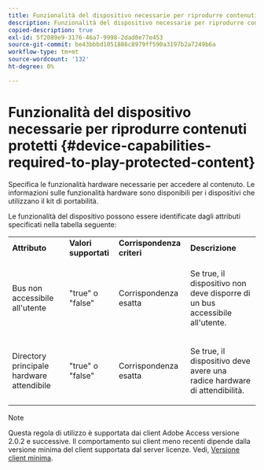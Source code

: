 ```yaml
---
title: Funzionalità del dispositivo necessarie per riprodurre contenuti protetti
description: Funzionalità del dispositivo necessarie per riprodurre contenuti protetti
copied-description: true
exl-id: 5f2089e9-3176-46a7-9998-2dad0e77e453
source-git-commit: be43bbbd1051886c8979ff590a3197b2a7249b6a
workflow-type: tm+mt
source-wordcount: '132'
ht-degree: 0%

---
```


# Funzionalità del dispositivo necessarie per riprodurre contenuti protetti {#device-capabilities-required-to-play-protected-content}

Specifica le funzionalità hardware necessarie per accedere al contenuto. Le informazioni sulle funzionalità hardware sono disponibili per i dispositivi che utilizzano il kit di portabilità.

Le funzionalità del dispositivo possono essere identificate dagli attributi specificati nella tabella seguente:

<table id="table_v3n_fks_n4"> 
 <tbody> 
  <tr> 
   <td><b>Attributo</b> </td> 
   <td><b>Valori supportati</b> </td> 
   <td><b>Corrispondenza criteri</b> </td> 
   <td><b>Descrizione</b> </td> 
  </tr> 
  <tr> 
   <td colname="1" class="- topic/entry "> <p class="- topic/p ">Bus non accessibile all'utente </p> </td> 
   <td colname="2" class="- topic/entry "> <p class="- topic/p ">"true" o "false" </p> </td> 
   <td colname="3" class="- topic/entry "> <p class="- topic/p ">Corrispondenza esatta </p> </td> 
   <td colname="4" class="- topic/entry "> <p class="- topic/p ">Se true, il dispositivo non deve disporre di un bus accessibile all'utente. </p> </td> 
  </tr> 
  <tr> 
   <td colname="1" class="- topic/entry "> <p class="- topic/p ">Directory principale hardware attendibile </p> </td> 
   <td colname="2" class="- topic/entry "> <p class="- topic/p ">"true" o "false" </p> </td> 
   <td colname="3" class="- topic/entry "> <p class="- topic/p ">Corrispondenza esatta </p> </td> 
   <td colname="4" class="- topic/entry "> <p class="- topic/p ">Se true, il dispositivo deve avere una radice hardware di attendibilità. </p> </td> 
  </tr> 
 </tbody> 
</table>

>[!NOTE]
>
>Questa regola di utilizzo è supportata dai client Adobe Access versione 2.0.2 e successive. Il comportamento sui client meno recenti dipende dalla versione minima del client supportata dal server licenze. Vedi, [Versione client minima](../../../../aaxs-protecting-content/content-setting-up-the-sdk/content-setting-up-the-dev-env.md).
